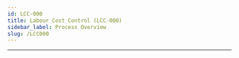 ```yaml
---
id: LCC-000
title: Labour Cost Control (LCC-000)
sidebar_label: Process Overview
slug: /LCC000
---
```


___
